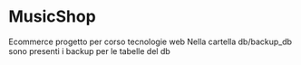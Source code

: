 # MusicShop
Ecommerce progetto per corso tecnologie web
Nella cartella db/backup_db sono presenti i backup per le tabelle del db
